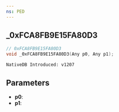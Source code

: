 ```yaml
---
ns: PED
---
```

## _0xFCA8FB9E15FA80D3

```c
// 0xFCA8FB9E15FA80D3
void _0xFCA8FB9E15FA80D3(Any p0, Any p1);
```

```
NativeDB Introduced: v1207
```

## Parameters
* **p0**:
* **p1**:
